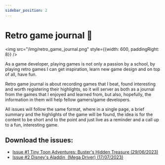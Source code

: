 ```yaml
---
sidebar_position: 2
---
```


# Retro game journal 📔

<img src="/img/retro_game_journal.png" style={{width: 600, paddingRight: 8}} />

As a game developer, playing games is not only a passion by a school, by playing retro games
I can get inspiration, learn new game design and on top of all, have fun.

Retro game journal is about recording games that I beat, found interesting and worth registering
their highlights, so it will server as both as a journal from the games that I enjoyed and learned
from, but also, hopefully, the information in them will help fellow gamers/game developers.

All issues will follow the same format, where in a single page, a brief summary and the highlights
of the game will be found, the idea is for the content to be short and to the point and just live
as a reminder and a call up to a fun, interesting game.

## Download the issues:

- [Issue #1 Tiny Toon Adventures: Buster's Hidden Treasure (29/06/2023)](/retro_game_journal/RGJ_Issue_1.pdf)
- [Issue #2 Disney's Aladdin  (Mega Driver) (17/07/2023)](/retro_game_journal/RGJ_Issue_2.pdf)
